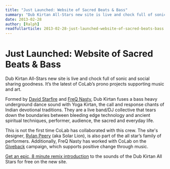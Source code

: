 ```yaml
---
title: "Just Launched: Website of Sacred Beats & Bass"
summary: "Dub Kirtan All-Stars new site is live and chock full of sonic and social sharing goodness. It’s the latest of CoLab’s prono projects supporting music and art."
date: 2013-02-28
author: [Ralph]
readfullarticle: 2013-02-28-just-launched-website-of-sacred-beats-bass
---
```


# Just Launched: Website of Sacred Beats & Bass

Dub Kirtan All-Stars new site is live and chock full of sonic and social sharing goodness. It’s the latest of CoLab’s prono projects supporting music and art.

Formed by [David Starfire](http://davidstarfire.com/) and [FreQ Nasty](http://www.freqnasty.com/), Dub Kirtan fuses a bass heavy underground dance sound with Yoga Kirtan, the call and response chants of Indian devotional traditions. They are a live band/DJ collective that tears down the boundaries between bleeding edge technology and ancient spiritual techniques, performer, audience, the sacred and everyday life.

This is not the first time CoLab has collaborated with this crew. The site's designer, [Rylan Peery]() (aka Solar Lion), is also part of the all star’s family of performers. Additionally, FreQ Nasty has worked with CoLab on the [Giveback]() campaign, which supports positive change through music.

[Get an epic, 8 minute remix introduction](http://dubkirtan.com/) to the sounds of the Dub Kirtan All Stars for free on the new site.
